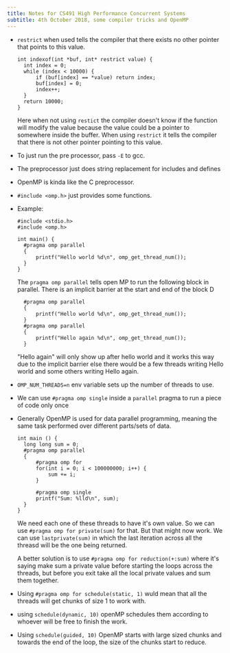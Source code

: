 ```yaml
---
title: Notes for CS491 High Performance Concurrent Systems
subtitle: 4th October 2018, some compiler tricks and OpenMP
---
```


* `restrict` when used tells the compiler that there exists no other pointer that points to this value.

  ```
  int indexof(int *buf, int* restrict value) {
    int index = 0;
    while (index < 10000) {
        if (buf[index] == *value) return index;
        buf[index] = 0;
        index++;
    }
    return 10000;
  }
  ```

  Here when not using `restict` the compiler doesn't know if the function will modify the value because the value could be a pointer to somewhere inside the buffer. When using `restrict` it tells the compiler that there is not other pointer pointing to this value.
* To just run the pre processor, pass `-E` to gcc.
* The preprocessor just does string replacement for includes and defines
* OpenMP is kinda like the C preprocessor.
* `#include <omp.h>` just provides some functions.
* Example:
  ```
  #include <stdio.h>
  #include <omp.h>

  int main() {
    #pragma omp parallel
    {
        printf("Hello world %d\n", omp_get_thread_num());
    }
  }
  ```

  The `pragma omp parallel` tells open MP to run the following block in parallel. There is an implicit barrier at the start and end of the block
  D
  ```
    #pragma omp parallel
    {
        printf("Hello world %d\n", omp_get_thread_num());
    }
    #pragma omp parallel
    {
        printf("Hello again %d\n", omp_get_thread_num());
    }
  ```

  "Hello again" will only show up after hello world and it works this way due to the implicit barrier else there would be a few threads writing Hello world and some others writing Hello again.
* `OMP_NUM_THREADS=n` env variable sets up the number of threads to use.
* We can use `#pragma omp single` inside a `parallel` pragma to run a piece of code only once
* Generally OpenMP is used for data parallel programming, meaning the same task performed over different parts/sets of data.
  ```
  int main () {
    long long sum = 0;
    #pragma omp parallel
    {
        #pragma omp for
        for(int i = 0; i < 100000000; i++) {
            sum += i;
        }

        #pragma omp single
        printf("Sum: %lld\n", sum);
    }
  }
  ```

  We need each one of these threads to have it's own value. So we can use `#pragma omp for private(sum)` for that. But that might now work. We can use `lastprivate(sum)` in which the last iteration across all the threasd will be the one being returned.

  A better solution is to use `#pragma omp for reduction(+:sum)` where it's saying make sum a private value before starting the loops across the threads, but before you exit take all the local private values and sum them together.

* Using `#pragma omp for schedule(static, 1)` wuld mean that all the threads will get chunks of size 1 to work with.
* using `schedule(dynamic, 10)` openMP schedules them according to whoever will be free to finish the work.
* Using `schedule(guided, 10)` OpenMP starts with large sized chunks and towards the end of the loop, the size of the chunks start to reduce.

